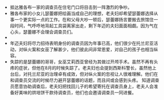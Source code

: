 - 抵达雅各布一家的调查员在住宅门口将目击到一阵激烈的争吵。
- 雅各布家的小女儿瑟蕾娜把绘画当成自己的理想，老夫妇却希望瑟蕾娜选择从事一个更实际一点的工作。在和父母大吵一顿后，瑟蕾娜扬言要搬去旅馆住一段时间，气呼呼地背起工具袋离家出走，剩下年迈的夫妇面面相觑。因为气在心头，瑟蕾娜不会理会调查员们。
-
- 年迈夫妇将尽力招待表明身份的调查员因为年事已高，他们很少在托兰尼亚活动，对纵火案和女巫了解甚少，他们彼此间非常恩爱，对自己的孩子也相当纵容。
- 失踪的是瑟蕾娜的哥哥，女巫艾莉西亚曾经为其做过开颅手术。虽然不再有头疼的症状，但他在8月的时候失踪了。老夫妇也会提到西斯科警长，虽然他上台后，对托兰尼亚的治理卓有成效，但对纵火案的忽视让人很难理解。他们在和调查员交流的时候尽力避开瑟蕾娜的话题，而且间或会感到头疼。
  知道调查员愿意协助调查后，老夫妇把找回儿子的希望寄托在调查员身上，老夫人会准备好美味的烘培饼干款待调查员，他们也会邀请调查员一同进餐。
